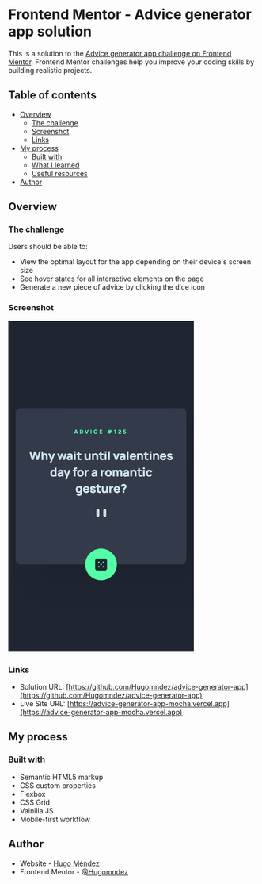 # Frontend Mentor - Advice generator app solution

This is a solution to the [Advice generator app challenge on Frontend Mentor](https://www.frontendmentor.io/challenges/advice-generator-app-QdUG-13db). Frontend Mentor challenges help you improve your coding skills by building realistic projects.

## Table of contents

- [Overview](#overview)
  - [The challenge](#the-challenge)
  - [Screenshot](#screenshot)
  - [Links](#links)
- [My process](#my-process)
  - [Built with](#built-with)
  - [What I learned](#what-i-learned)
  - [Useful resources](#useful-resources)
- [Author](#author)

## Overview

### The challenge

Users should be able to:

- View the optimal layout for the app depending on their device's screen size
- See hover states for all interactive elements on the page
- Generate a new piece of advice by clicking the dice icon

### Screenshot

![](./src/assets/images/screenshot.png)

### Links

- Solution URL: [https://github.com/Hugomndez/advice-generator-app](https://github.com/Hugomndez/advice-generator-app)
- Live Site URL: [https://advice-generator-app-mocha.vercel.app](https://advice-generator-app-mocha.vercel.app)

## My process

### Built with

- Semantic HTML5 markup
- CSS custom properties
- Flexbox
- CSS Grid
- Vainilla JS
- Mobile-first workflow

## Author

- Website - [Hugo Méndez](https://hugomendez.dev)
- Frontend Mentor - [@Hugomndez](https://www.frontendmentor.io/profile/hugomndez)
